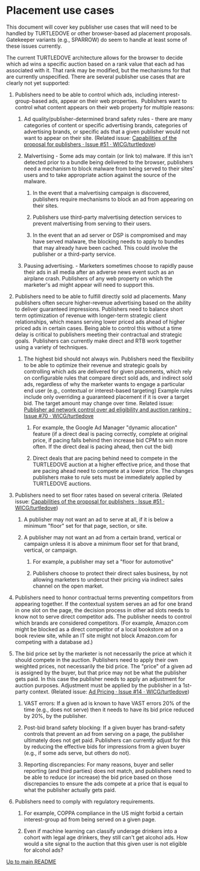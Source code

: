 # Placement use cases

This document will cover key publisher use cases that will need to be 
handled by TURTLEDOVE or other browser-based ad placement
proposals. Gatekeeper variants (e.g., SPARROW) do seem to handle at
least some of these issues currently.

The current TURTLEDOVE architecture allows for the browser to decide
which ad wins a specific auction based on a rank value that each ad has
associated with it. That rank may be modified, but the mechanisms for
that are currently unspecified. There are several publisher use cases
that are clearly not yet supported:

1.  Publishers need to be able to control which ads, including
    interest-group-based ads, appear on their web
    properties.  Publishers want to control what content appears
    on their web property for multiple reasons:

    1.  Ad quality/publisher-determined brand safety rules - there are many
        categories of content or specific advertising brands, categories of
        advertising brands, or specific ads that a given publisher would not
        want to appear on their site. (Related issue: [Capabilities of the proposal for publishers · Issue #51 · WICG/turtledove](https://github.com/WICG/turtledove/issues/51))

    2.  Malvertising - Some ads may contain (or link to) malware. If this
        isn\'t detected prior to a bundle being delivered to the browser,
        publishers need a mechanism to block malware from being served to
        their sites' users and to take appropriate action against the source
        of the malware.

        1.  In the event that a malvertising campaign is discovered, publishers
            require mechanisms to block an ad from appearing on their sites.

        2.  Publishers use third-party malvertising detection services to
            prevent malvertising from serving to their users.

        3.  In the event that an ad server or DSP is compromised and may have
            served malware, the blocking needs to apply to bundles that may
            already have been cached. This could involve the publisher or a
            third-party service.

    3.  Pausing advertising. - Marketers sometimes choose to rapidly pause
        their ads in all media after an adverse news event such as an
        airplane crash. Publishers of any web property on which the marketer's ad
	might appear will need to support this.

2.  Publishers need to be able to fulfill directly sold ad
    placements. Many
    publishers often secure higher-revenue advertising based on the
    ability to deliver guaranteed impressions. Publishers need to
    balance short term optimization of revenue with longer-term
    strategic client relationships, which means serving lower priced ads
    ahead of higher priced ads in certain cases. Being able to control
    this without a time delay is critical to publishers meeting their
    contractual and strategic goals.  Publishers can currently make
    direct and RTB work together using a variety of techniques.

    1.  The highest bid should not always win. Publishers need the
        flexibility to be able to optimize their revenue and strategic goals
        by controlling which ads are delivered for given placements, which
        rely on configurable rules that compare direct sold ads, and
        indirect sold ads, regardless of why the marketer wants to engage a
        particular end user (e.g., contextual or interest-based targeting)
        Example rules include only overriding a guaranteed placement if it
        is over a target bid. The target amount may change over time. Related issue: [Publisher ad network control over ad eligibility and auction ranking · Issue #70 · WICG/turtledove](https://github.com/WICG/turtledove/issues/70)

        1.  For example, the Google Ad Manager "dynamic allocation" feature (if
            a direct deal is pacing correctly, complete at original price, if
            pacing falls behind then increase bid CPM to win more often. If the
            direct deal is pacing ahead, then cut the bid)

        2.  Direct deals that are pacing behind need to compete in the
            TURTLEDOVE auction at a higher effective price, and those that are
            pacing ahead need to compete at a lower price. The changes
            publishers make to rule sets must be immediately applied by
            TURTLEDOVE auctions.

3.  Publishers need to set floor rates based on several criteria. (Related issue: [Capabilities of the proposal for publishers · Issue #51 · WICG/turtledove](https://github.com/WICG/turtledove/issues/51))

    1.  A publisher may not want an ad to serve at all, if it is below a
        minimum \"floor\" set for that page, section, or site.

    2.  A publisher may not want an ad from a certain brand,
        vertical or campaign unless it is above a minimum floor set for that
        brand, vertical, or campaign.

        1.  For example, a publisher may set a "floor for automotive"

        2.  Publishers choose to protect their direct sales business, by not
            allowing marketers to undercut their pricing via indirect sales
            channel on the open market.

4.  Publishers need to honor contractual terms preventing competitors
    from appearing together. If the contextual system serves an ad for one brand in one slot on
    the page, the decision process in other ad slots needs to know not
    to serve direct competitor ads. The publisher needs to control which
    brands are considered competitors. (For example, Amazon.com might be
    blocked as a direct competitor of a local bookstore ad on a book
    review site, while an IT site might not block Amazon.com for competing with a
    database ad.)

5.  The bid price set by the marketer is not necessarily the price at
    which it should compete in the auction. Publishers need to
    apply their own weighted prices, not necessarily the bid price. The
    \"price\" of a given ad is assigned by the buyer, but that price may
    not be what the publisher gets paid. In this case the publisher
    needs to apply an adjustment for auction purposes. Adjustment must
    be applied by the publisher in a 1st-party context. (Related issue: [Ad Pricing · Issue #14 · WICG/turtledove](https://github.com/WICG/turtledove/issues/14)) 

    1.  VAST errors: If a given ad is known to have VAST errors 20% of the
        time (e.g., does not serve) then it needs to have its bid price
        reduced by 20%, by the publisher.

    2.  Post-bid brand safety blocking: If a given buyer has brand-safety
        controls that prevent an ad from serving on a page, the publisher
        ultimately does not get paid. Publishers can currently adjust for
        this by reducing the effective bids for impressions from a given
        buyer (e.g., if some ads serve, but others do not).

    3.  Reporting discrepancies: For many reasons, buyer and seller
        reporting (and third parties) does not match, and publishers need to
        be able to reduce (or increase) the bid price based on those
        discrepancies to ensure the ads compete at a price that is equal to
        what the publisher actually gets paid.

6.  Publishers need to comply with regulatory requirements.

    1.  For example, COPPA compliance in the US might forbid a certain
        interest-group ad from being served on a given page.

    2.  Even if machine learning can classify underage drinkers into a
        cohort with legal age drinkers, they still can't get alcohol ads.
        How would a site signal to the auction that this given user is not
        eligible for alcohol ads?

[Up to main README](README.md)
